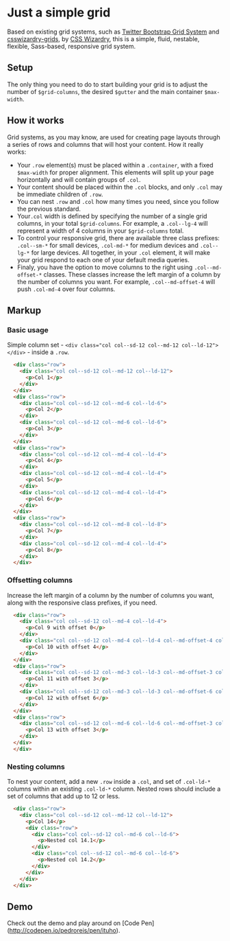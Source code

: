 # Just a simple grid

Based on existing grid systems, such as [Twitter Bootstrap Grid System](http://getbootstrap.com/css/#grid) and [csswizardry-grids](http://csswizardry.com/csswizardry-grids/), by [CSS Wizardry](http://csswizardry.com/), this is a simple, fluid, nestable, flexible, Sass-based, responsive grid system.


## Setup

The only thing you need to do to start building your grid is to adjust the number of `$grid-columns`, the desired `$gutter` and the main container `$max-width`.

## How it works

Grid systems, as you may know, are used for creating page layouts through a series of rows and columns that will host your content. How it really works:

* Your `.row` element(s) must be placed within a `.container`, with a fixed `$max-width` for proper alignment. This elements will split up your page horizontally and will contain groups of `.col`.
* Your content should be placed within the `.col` blocks, and only `.col` may be immediate children of `.row`.
* You can nest `.row` and `.col` how many times you need, since you follow the previous standard.
* Your`.col` width is defined by specifying the number of a single grid columns, in your total `$grid-columns`. For example, a `.col--lg-4` will represent a width of 4 columns in your `$grid-columns` total.
* To control your responsive grid, there are available three class prefixes: `.col--sm-*` for small devices, `.col-md-*` for medium devices and `.col--lg-*` for large devices. All together, in your `.col` element, it will make your grid respond to each one of your default media queries.
* Finaly, you have the option to move columns to the right using `.col--md-offset-*` classes. These classes increase the left margin of a column by the number of columns you want. For example, `.col--md-offset-4` will push `.col-md-4` over four columns.


## Markup

### Basic usage
Simple column set - `<div class="col col--sd-12 col--md-12 col--ld-12"></div>` - inside a `.row`.

```html
  <div class="row">
    <div class="col col--sd-12 col--md-12 col--ld-12">
      <p>Col 1</p>
    </div>
  </div>
  <div class="row">
    <div class="col col--sd-12 col--md-6 col--ld-6">
      <p>Col 2</p>
    </div>
    <div class="col col--sd-12 col--md-6 col--ld-6">
      <p>Col 3</p>
    </div>
  </div>
  <div class="row">
    <div class="col col--sd-12 col--md-4 col--ld-4">
      <p>Col 4</p>
    </div>
    <div class="col col--sd-12 col--md-4 col--ld-4">
      <p>Col 5</p>
    </div>
    <div class="col col--sd-12 col--md-4 col--ld-4">
      <p>Col 6</p>
    </div>
  </div>
  <div class="row">
    <div class="col col--sd-12 col--md-8 col--ld-8">
      <p>Col 7</p>
    </div>
    <div class="col col--sd-12 col--md-4 col--ld-4">
      <p>Col 8</p>
    </div>
  </div>
```

### Offsetting columns
Increase the left margin of a column by the number of columns you want, along with the responsive class prefixes, if you need.

```html
  <div class="row">
    <div class="col col--sd-12 col--md-4 col--ld-4">
      <p>Col 9 with offset 0</p>
    </div>
    <div class="col col--sd-12 col--md-4 col--ld-4 col--md-offset-4 col--ld-offset-4">
      <p>Col 10 with offset 4</p>
    </div>
  </div>
  <div class="row">
    <div class="col col--sd-12 col--md-3 col--ld-3 col--md-offset-3 col--ld-offset-3">
      <p>Col 11 with offset 3</p>
    </div>
    <div class="col col--sd-12 col--md-3 col--ld-3 col--md-offset-6 col--ld-offset-6">
      <p>Col 12 with offset 6</p>
    </div>
  </div>
  <div class="row">
    <div class="col col--sd-12 col--md-6 col--ld-6 col--md-offset-3 col--ld-offset-3">
      <p>Col 13 with offset 3</p>
    </div>
  </div>
  </div>
```

### Nesting columns
To nest your content, add a new `.row` inside a `.col`, and set of `.col-ld-*` columns within an existing `.col-ld-*` column. Nested rows should include a set of columns that add up to 12 or less.

```html
  <div class="row">
    <div class="col col--sd-12 col--md-12 col--ld-12">
      <p>Col 14</p>
      <div class="row">
        <div class="col col--sd-12 col--md-6 col--ld-6">
          <p>Nested col 14.1</p>
        </div>
        <div class="col col--sd-12 col--md-6 col--ld-6">
          <p>Nested col 14.2</p>
        </div>
      </div>
    </div>
  </div>
```

## Demo
Check out the demo and play around on [Code Pen] (http://codepen.io/pedroreis/pen/ituho).
